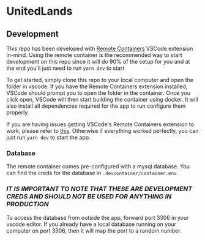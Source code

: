 # UnitedLands

## Development
This repo has been developed with [Remote Containers](https://marketplace.visualstudio.com/items?itemName=ms-vscode-remote.remote-containers) VSCode extension in-mind. Using the remote container is the recommended way to start development on this repo since it will do 90% of the setup for you and at the end you'll just need to run `yarn dev` to start

To get started, simply clone this repo to your local computer and open the folder in vscode. If you have the Remote Containers extension installed, VSCode should prompt you to open the folder in the container. Once you click open, VSCode will then start building the container using docker. It will also install all dependencies required for the app to run configure them properly.

If you are having issues getting VSCode's Remote Containers extension to work, please refer to [this](https://www.google.com/search?q=vscode+remote+containers+not+working&oq=vscode+remote+containers+not+working&aqs=chrome..69i57.4166j0j1&sourceid=chrome&ie=UTF-8). Otherwise if everything worked perfectly, you can just run `yarn dev` to start the app.

### Database
The remote container comes pre-configured with a mysql database. You can find the creds for the database in `.devcontainer/container.env`.

### _IT IS IMPORTANT TO NOTE THAT THESE ARE DEVELOPMENT CREDS AND SHOULD NOT BE USED FOR ANYTHING IN PRODUCTION_

To access the database from outside the app, forward port 3306 in your vscode editor. If you already have a local database running on your computer on port 3306, then it will map the port to a random number. 
